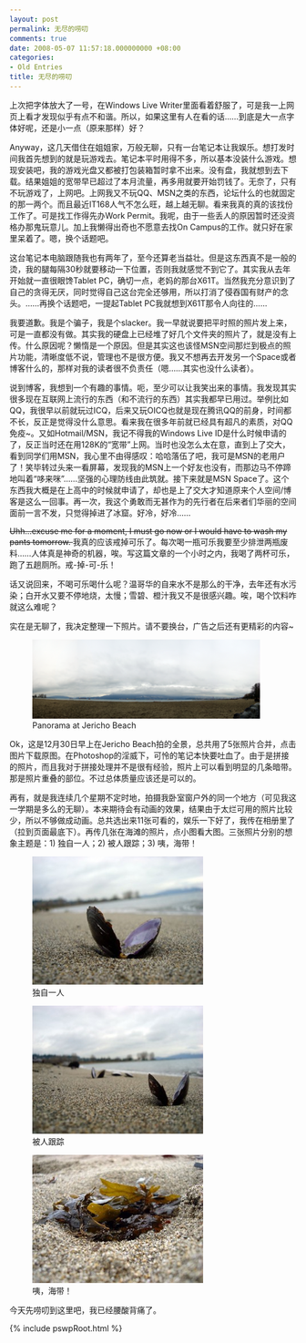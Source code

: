 ```yaml
---
layout: post
permalink: 无尽的唠叨
comments: true
date: 2008-05-07 11:57:18.000000000 +08:00
categories:
- Old Entries
title: 无尽的唠叨
---
```

上次把字体放大了一号，在Windows Live Writer里面看着舒服了，可是我一上网页上看才发现似乎有点不和谐。所以，如果这里有人在看的话……到底是大一点字体好呢，还是小一点（原来那样）好？

Anyway，这几天借住在姐姐家，万般无聊，只有一台笔记本让我娱乐。想打发时间我首先想到的就是玩游戏去。笔记本平时用得不多，所以基本没装什么游戏。想现安装吧，我的游戏光盘又都被打包装箱暂时拿不出来。没有盘，我就想到去下载。结果姐姐的宽带早已超过了本月流量，再多用就要开始罚钱了。无奈了，只有不玩游戏了，上网吧。上网我又不玩QQ、MSN之类的东西，论坛什么的也就固定的那一两个。而且最近IT168人气不怎么旺，越上越无聊。看来我真的真的该找份工作了。可是找工作得先办Work Permit。我呢，由于一些丢人的原因暂时还没资格办那鬼玩意儿。加上我懒得出奇也不愿意去找On Campus的工作。就只好在家里呆着了。嗯，换个话题吧。

<!--excerpt-->

这台笔记本电脑跟随我也有两年了，至今还算老当益壮。但是这东西真不是一般的烫，我的腿每隔30秒就要移动一下位置，否则我就感觉不到它了。其实我从去年开始就一直很眼馋Tablet PC，确切一点，老妈的那台X61T。当然我充分意识到了自己的贪得无厌，同时觉得自己这台完全还够用，所以打消了侵吞国有财产的念头。……再换个话题吧，一提起Tablet PC我就想到X61T那令人向往的……

我要道歉。我是个骗子，我是个slacker。我一早就说要把平时照的照片发上来，可是一直都没有做。其实我的硬盘上已经堆了好几个文件夹的照片了，就是没有上传。什么原因呢？懒惰是一个原因。但是其实这也该怪MSN空间那烂到极点的照片功能，清晰度低不说，管理也不是很方便。我又不想再去开发另一个Space或者博客什么的，那样对我的读者很不负责任（嗯……其实也没什么读者）。

说到博客，我想到一个有趣的事情。呃，至少可以让我笑出来的事情。我发现其实很多现在互联网上流行的东西（和不流行的东西）其实我都早已用过。举例比如QQ，我很早以前就玩过ICQ，后来又玩OICQ也就是现在腾讯QQ的前身，时间都不长，反正是觉得没什么意思。看来我在很多年前就已经具有超凡的素质，对QQ免疫~。又如Hotmail/MSN，我记不得我的Windows Live ID是什么时候申请的了，反正当时还在用128K的“宽带”上网。当时也没怎么太在意，直到上了交大，看到同学们用MSN，我心里不由得感叹：哈哈落伍了吧，我可是MSN的老用户了！笑毕转过头来一看屏幕，发现我的MSN上一个好友也没有，而那边马不停蹄地叫着“哆来咪”……坚强的心理防线由此筑就。接下来就是MSN Space了。这个东西我大概是在上高中的时候就申请了，却也是上了交大才知道原来个人空间/博客是这么一回事。再一次，我这个勇敢而无甚作为的先行者在后来者们华丽的空间面前一言不发，只觉得掉进了冰窟。好冷，好冷……

<del>Uhh...excuse me for a moment, I must go now or I would have to wash my pants tomorrow. </del>我真的应该戒掉可乐了。每次喝一瓶可乐我要至少排泄两瓶废料……人体真是神奇的机器，唉。写这篇文章的一个小时之内，我喝了两杯可乐，跑了五趟厕所。戒-掉-可-乐！

话又说回来，不喝可乐喝什么呢？温哥华的自来水不是那么的干净，去年还有水污染；白开水又要不停地烧，太慢；雪碧、橙汁我又不是很感兴趣。唉，喝个饮料咋就这么难呢？

实在是无聊了，我决定整理一下照片。请不要换台，广告之后还有更精彩的内容~

<div class="imgDisplayS" style="max-width: 480px" itemscope itemtype="http://schema.org/ImageGallery">
  <figure itemprop="associatedMedia" itemscope itemtype="http://schema.org/ImageObject">
    <a href="/assets/old/JerichoBeach_Panorama2.jpg" itemprop="contentUrl" data-size="800x279">
    <img src="/assets/old/JerichoBeach_Panorama2-m.jpg" itemprop="thumbnail" alt="Panorama at Jericho Beach" />
    </a>
    <figcaption itemprop="caption description">Panorama at Jericho Beach</figcaption>
  </figure>
</div>

Ok，这是12月30日早上在Jericho Beach拍的全景，总共用了5张照片合并，点击图片下载原图。在Photoshop的淫威下，可怜的笔记本快要吐血了。由于是拼接的照片，而且我对于拼接处理并不是很有经验，照片上可以看到明显的几条暗带。那是照片重叠的部位。不过总体质量应该还是可以的。

再有，就是我连续几个星期不定时地，拍摄我卧室窗户外的同一个地方（可见我这一学期是多么的无聊）。本来期待会有动画的效果，结果由于太烂可用的照片比较少，所以不够做成动画。总共选出来11张可看的，娱乐一下好了，我传在相册里了（拉到页面最底下）。再传几张在海滩的照片，点小图看大图。三张照片分别的想象主题是：1) 独自一人；2) 被人跟踪；3) 咦，海带！

<!-- Define custom dims for this particular gallery -->

<style>
.imgDisplay figure {
  height: 114px;
}
</style>

<div class="imgDisplayH" style="clear: both;" itemscope itemtype="http://schema.org/ImageGallery">
  <figure itemprop="associatedMedia" itemscope itemtype="http://schema.org/ImageObject">
    <a href="/assets/old/DSC02714.jpg" itemprop="contentUrl" data-size="800x600">
    <img src="/assets/old/DSC02714-m.jpg" itemprop="thumbnail" alt="独自一人" />
    </a>
    <figcaption itemprop="caption description">独自一人</figcaption>
  </figure>
  <figure itemprop="associatedMedia" itemscope itemtype="http://schema.org/ImageObject">
    <a href="/assets/old/DSC02722.jpg" itemprop="contentUrl" data-size="800x600">
    <img src="/assets/old/DSC02722-m.jpg" itemprop="thumbnail" alt="被人跟踪" />
    </a>
    <figcaption itemprop="caption description">被人跟踪</figcaption>
  </figure>
  <figure itemprop="associatedMedia" itemscope itemtype="http://schema.org/ImageObject">
    <a href="/assets/old/DSC02735.jpg" itemprop="contentUrl" data-size="800x600">
    <img src="/assets/old/DSC02735-m.jpg" itemprop="thumbnail" alt="咦，海带！" />
    </a>
    <figcaption itemprop="caption description">咦，海带！</figcaption>
  </figure>
</div>

今天先唠叨到这里吧，我已经腰酸背痛了。

{% include pswpRoot.html %}
